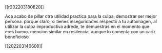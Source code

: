 [[r202203180820]]

Aca acabo de pillar otra utilidad practica para la culpa, demostrar ser mejor persona. porque claro, si tienes inseguridades respecto a tu autoimagen, al utilizar la culpa improductiva adrede, te demuestras en el momento que eres bueno.
mencion similar en resilencia, aunque lo comenta con un cariz beneficioso

[[202203140609]]